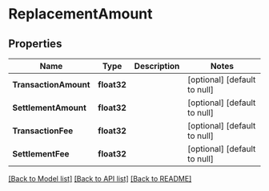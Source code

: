 # ReplacementAmount

## Properties
Name | Type | Description | Notes
------------ | ------------- | ------------- | -------------
**TransactionAmount** | **float32** |  | [optional] [default to null]
**SettlementAmount** | **float32** |  | [optional] [default to null]
**TransactionFee** | **float32** |  | [optional] [default to null]
**SettlementFee** | **float32** |  | [optional] [default to null]

[[Back to Model list]](../README.md#documentation-for-models) [[Back to API list]](../README.md#documentation-for-api-endpoints) [[Back to README]](../README.md)


